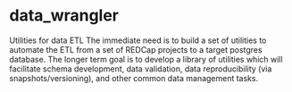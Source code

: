 # data_wrangler
Utilities for data ETL
The immediate need is to build a set of utilities to automate the ETL from a set of REDCap projects to a target postgres database. The longer term goal is to develop a library of utilities which will facilitate schema development, data validation, data reproducibility (via snapshots/versioning), and other common data management tasks.
